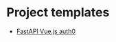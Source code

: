 # Project templates

* [FastAPI Vue.js auth0](https://github.com/rvlz/templates/tree/master/fastapi-vue-auth0)
